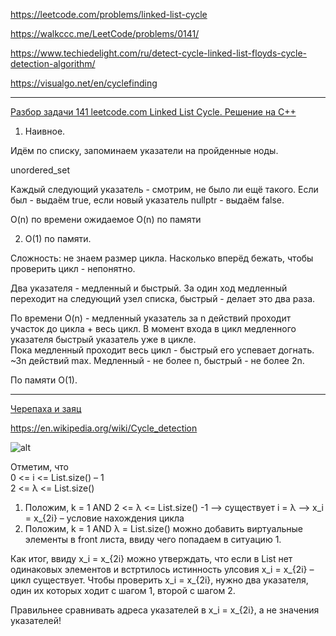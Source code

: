 https://leetcode.com/problems/linked-list-cycle

https://walkccc.me/LeetCode/problems/0141/

https://www.techiedelight.com/ru/detect-cycle-linked-list-floyds-cycle-detection-algorithm/

https://visualgo.net/en/cyclefinding

__________

[Разбор задачи 141 leetcode.com Linked List Cycle. Решение на C++](https://www.youtube.com/watch?v=4mxXON0cJtg)

1. Наивное.

Идём по списку, запоминаем указатели на пройденные ноды. 

unordered_set

Каждый следующий указатель - смотрим, не было ли ещё такого. Если был - выдаём true, если новый указатель nullptr - выдаём false.

O(n) по времени ожидаемое O(n) по памяти

2. O(1) по памяти.

Сложность: не знаем размер цикла. Насколько вперёд бежать, чтобы проверить цикл - непонятно.

Два указателя - медленный и быстрый. 3а один ход медленный переходит на следующий узел списка, быстрый - делает это два раза.

По времени O(n) - медленный указатель за n действий проходит участок до цикла + весь цикл. 
В момент входа в цикл медленного указателя быстрый указатель уже в цикле.  
Пока медленный проходит весь цикл - быстрый его успевает догнать. ~Зn действий max. 
Медленный - не более n, быстрый - не более 2n.

По памяти O(1).

__________

[Черепаха и заяц](https://www.techiedelight.com/ru/detect-cycle-linked-list-floyds-cycle-detection-algorithm/)  

https://en.wikipedia.org/wiki/Cycle_detection

![ alt](https://github.com/SkosMartren/useful-materials/blob/main/141_1.png)

Отметим, что  
0 <= i <= List.size() – 1  
2 <= λ <= List.size() 

1.	Положим, k = 1 AND 2 <= λ <= List.size() -1 --> существует i = λ --> x_i = x_{2i} – условие нахождения цикла
2.	Положим, k = 1 AND λ = List.size() можно добавить виртуальные элементы в front листа, ввиду чего попадаем в ситуацию 1.  

Как итог, ввиду x_i = x_{2i} можно утверждать, что если в List нет одинаковых элементов и встртилось истинность улсовия x_i = x_{2i} – цикл существует. 
Чтобы проверить x_i = x_{2i}, нужно два указателя, один их которых ходит с шагом 1, второй с шагом 2.

Правильнее сравнивать адреса указателей в  x_i = x_{2i}, а не значения указателей! 
